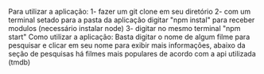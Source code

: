 Para utilizar a aplicação:
1- fazer um git clone em seu diretório
2- com um terminal setado para a pasta da aplicação digitar "npm instal" para receber modulos (necessário instalar node)
3- digitar no mesmo terminal "npm start"
Como utilizar a aplicação:
Basta digitar o nome de algum filme para pesquisar e clicar em seu nome para exibir mais informações, abaixo da seção de pesquisas há filmes mais populares de acordo com a api utilizada (tmdb) 
